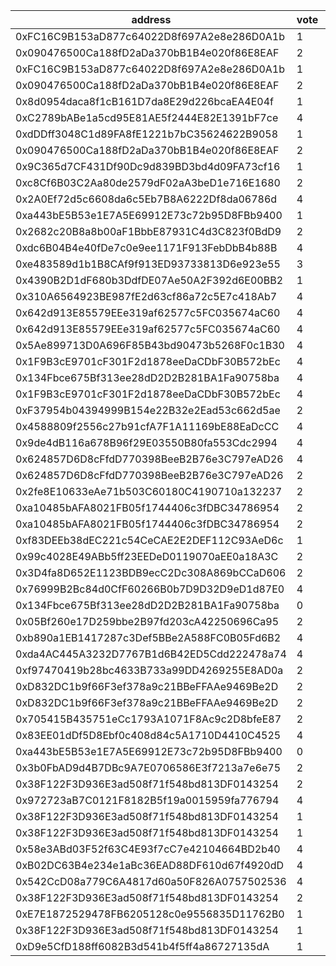 address|vote|timestamp|signature
---|---|---|---
0xFC16C9B153aD877c64022D8f697A2e8e286D0A1b|1|1601382299|0x89d15b9e8a5717544b9f19f0ab995fe6c96b54c9c0820bca338d8fe7c88cd9107b7d763661285ee0c830db63619ec855444a3275b161569dad58329705098c761c
0x090476500Ca188fD2aDa370bB1B4e020f86E8EAF|2|1601382381|0x6ac6416a8afbaae7d73bda6b091e1102daae20dccd2036ebc338d5dda1445d7e17cca33d868087bbdd4ddb567ecb379cb7aa6ec4ceaddd0041874b89bb344d8c1b
0xFC16C9B153aD877c64022D8f697A2e8e286D0A1b|1|1601382421|0xcdf367bf20fa8eac495000b494b39a52b2695990d10ce64517b8b82e920de2b25e4799af05a074030f3d794bcf0a3c4956e41174d229d89c272937001b7278391c
0x090476500Ca188fD2aDa370bB1B4e020f86E8EAF|2|1601382444|0xeb3feafef69b963662bf9f940a34809caa81615f9f90a27df0ca36887d93f3d871002e9da55f1954d1fe9c86a6da0480713e48841f689d4862490c0d08af90721b
0x8d0954daca8f1cB161D7da8E29d226bcaEA4E04f|1|1601382513|0xcc9e5bd3e5b82e527fdf1d7d454a91039f60570d4516ee7f1b9979a6dfe7d90356e10e72945cf50c29ac5efd6162a70c6dce2c740060831174dd08bed3eb4fb71c
0xC2789bABe1a5cd95E81AE5f2444E82E1391bF7ce|4|1601382530|0xe29ee4e1452443369a63d0d447e5f3d8fc4b3ae3ae9c53f7c109d10ff68b1a1405b85b1645a61b026547df3d50344b19ab7f74a0828b5568fc30de3910df36bc1b
0xdDDff3048C1d89FA8fE1221b7bC35624622B9058|1|1601382539|0xac2033c3038e4ad6adfaaf0d336bd70f8fec6692600d67334dc9d4961f31a70f7ccb812a2be4d9bebde7e662546d35f7b59400790eb057d5e28e6871b548a25c1b
0x090476500Ca188fD2aDa370bB1B4e020f86E8EAF|2|1601382709|0x9346662b1b2a4034f834df7e02e68af22c1a6fb9e05c756496e13662a905c60c7f19491f3686a3fc905d00c6f8616d9f4393a77f7e5225d258ccedda9bf421d81c
0x9C365d7CF431Df90Dc9d839BD3bd4d09FA73cf16|1|1601383512|0x63519b3e47aee2a603584ca028e3902e5c079f91ae158a7bb8d42d23d9c652b14ac7daf70e2a823837d1311bbeed6b0d49e37d0c5a474de2accdde78b4fc7cc51b
0xc8Cf6B03C2Aa80de2579dF02aA3beD1e716E1680|2|1601383726|0xc31a9c14f49379b42ba1cc14a129a0dcdacae0fe93b9a469a6bfedf6845662ee0b81d688d3ff30fc3a5ad2e37e0ebc72d85904bf72ce1b121ed54abf5ab5e8cd1c
0x2A0Ef72d5c6608da6c5Eb7B8A6222Df8da06786d|4|1601383815|0xa614e1f25263962f13d8b916bba30fa38279a7d38140983cf7b105d1b72e5c2774f66f7b81fb07e7fb393f9b83e6dcbddcc6fddbc0acb2298ee6df511a198edb1c
0xa443bE5B53e1E7A5E69912E73c72b95D8FBb9400|1|1601384122|0xa7a3bc802b0d19687bc901e5beba945c3c22d1c72ab48b1991c5ecfcce9962e21b8b4cd7cd5827afb6d9eaf79238924d347abe864e4b3846a8ad79afc2c5a2af1b
0x2682c20B8a8b00aF1BbbE87931C4d3C823f0BdD9|2|1601384170|0x0f9324c09ad6b5bdc6d9a7fc0b79fc4ae2b757b3de7a4846b9353597d381d1b42614f3bd2ec7ddb2e8ec9c4493230701f66fe61e5189ea48f6cce88104844ce71b
0xdc6B04B4e40fDe7c0e9ee1171F913FebDbB4b88B|4|1601384335|0x5a820337ff3cbe490ec70ac6ff722ae0a0a6d3fefc6db07e0cdc7677e1a88622478badaa98ae56184240a66e287e28bd31f17a86211255113c8f519b312bc56a1b
0xe483589d1b1B8CAf9f913ED93733813D6e923e55|3|1601384827|0xbcb577ae1ab2b10c98aa27e15c0aa6ad1802ac51c09345e0480aa07d50f2c72b7665f20c4a1ca2b8458b08ecf12f1699a5d9d0ab77c68fb9ade4a6d08d38c75a1c
0x4390B2D1dF680b3DdfDE07Ae50A2F392d6E00BB2|1|1601385017|0x9a5e29deaa4683862c78d3f37fa9eca7c8698f5beea572449fcf91a8fe04d0635039ce8e62a4cae106a3d304ba8d9f3bdc9f582af07a6c85fee5eb066432672d1b
0x310A6564923BE987fE2d63cf86a72c5E7c418Ab7|4|1601385741|0x85b5c5bac9c90b3f19225bc8eea65ecd2741491256356911817137b30e45d0297552bfa424cbb05e28e3ac32e81afaf74dd2b361c902e1b2fac6b5d4d326fcea1b
0x642d913E85579EEe319af62577c5FC035674aC60|4|1601386365|0x28ae72be2800556a213226c9f054419ecdf396de60df0f1648484d1e03af1af7708291ef89d71159ab8bb2a37f1b6ee503fec7b7d224bfab23e375daae59886c1c
0x642d913E85579EEe319af62577c5FC035674aC60|4|1601386613|0xd7d84ba6e819d26819b5d11ad344e79e9e17d44b383e0760340923c85e17c8b90e1cc54242545e720088e3b5f86160202707f5acf4842ba051d8a8777de1a5601c
0x5Ae899713D0A696F85B43bd90473b5268F0c1B30|4|1601387111|0x32af0552eb0fbec43cb39e52f06c844294d6d9c2b4dfbb846bbb430677bb1fe81b124c6568585a90c0016fdba9f2974fa85ec5d9c7fdbdbc89fa942756f00dfe1c
0x1F9B3cE9701cF301F2d1878eeDaCDbF30B572bEc|4|1601387541|0x0fe31aeb22f2c3a1c0ac6498fb9756a765a26006697967bfee6918cc6a2dadcc25cf9ecf0c929257e338b8c5846bd94cc8e2ebd5814b38951e56a004d3332de81c
0x134Fbce675Bf313ee28dD2D2B281BA1Fa90758ba|4|1601387731|0x2b49ee79feabe95f6e317953a74fc7b0602911970d1f4c8d8920e0b39089b0267c1b1ccebb7807dc9cbe295c452bdd7e276fb91f77aeee312c0558ba76ec19271b
0x1F9B3cE9701cF301F2d1878eeDaCDbF30B572bEc|4|1601387744|0xb3111cec3fb1c2ce23f7dde210bbfd068a65e5af4bdbda0cd2296efb120ad2b7010440abd074e92cfa04ed830f0c810f398e5d9f7daacffdd3d940359b6ef4161b
0xF37954b04394999B154e22B32e2Ead53c662d5ae|2|1601388002|0xce49d8a4dd06440cbdf090170b64be18c5e8abe29813f0e4dccd6f74dedb21243b0e18d94e12d4a076553bb7fd8c357cca0b5e551e2a207eddc0ea752898054f1c
0x4588809f2556c27b91cfA7F1A11169bE88EaDcCC|4|1601388180|0xbda3ffd5ad5b9a1304ee59c98a5c5d759bd5be4ab05c541003cdefe99547d2c86cb8dd9d820737d22aa8dc134d18452daba844fd7dd2956b0dd7ba40d88a4bce1c
0x9de4dB116a678B96f29E03550B80fa553Cdc2994|4|1601388513|0xb3f8797657c91e35e71c6b88ff70393c63d8246a28efa62c6aed139e5f02848573fb5d131bd868800df248475615f9aad42ae60f26f02dc1a60329bc2dbfa39d1b
0x624857D6D8cFfdD770398BeeB2B76e3C797eAD26|4|1601389797|0xde127520ef3ad05fc988207efc661616e977b6f21b16a62e7b60bbbe5306a174615a2ee5f960e46f296a5326227a3ccfbf222a4629025dd9e8e8a231615107a71b
0x624857D6D8cFfdD770398BeeB2B76e3C797eAD26|2|1601389872|0xcca3fd1a7d874a50f1362195f6029473b766887d1abf5506716f2ab8a1c418980a78fe39ac29a6a34a2b2b605296c1d67babf1182914b3e00a1c04049ea955671c
0x2fe8E10633eAe71b503C60180C4190710a132237|2|1601391482|0xfeefcb5b70bddd123212f73dbd3a74c00c5a6770a357c8ba6e77f0e57213c56051f635fc63524cd6f3722365dd00ba7382e428c8b55c829e4ae54a9ea1e5b5451b
0xa10485bAFA8021FB05f1744406c3fDBC34786954|2|1601392889|0x64567149db0f992664a38562d323cfcfd15af8f35d1e64c4cdbe52857fcd978163d6095954076e99263936ad2eb8486f3d6c2fdcc9ba2c7e6bf1d437d3b11af71b
0xa10485bAFA8021FB05f1744406c3fDBC34786954|2|1601392987|0x803a66008b09ff5642529ec8e21be94ca0cce417fc1582529ad29c64c158004b7285767572b228bd4e0b5e941ee21c0dba19160062ac20a31c7516c924d27d1e1c
0xf83DEEb38dEC221c54CeCAE2E2DEF112C93AeD6c|1|1601393528|0xb30b170ff630f2d01942f1156cfcc123dafa8ca183d1f56525544058b6889b3807e645109d83fa0ebbf25e51131b7203e5796b0b78c11a1864ee534488b26d761b
0x99c4028E49ABb5ff23EEDeD0119070aEE0a18A3C|2|1601393711|0xaad3a7f08b9518fd91554ff5a7b902a8b5e1534910c706eeaa2cf472cda6dd7474991eac67b65ccf05a4fa3d995d7b0889aad5c29d7e6d9a1255e27b7b1b8a341c
0x3D4fa8D652E1123BDB9ecC2Dc308A869bCCaD606|2|1601397345|0x24152d155be8cd1306964b3f0152f7d028d7bb7ea56234ebe239cf3db14bf6b47037d764f746ad880ba4f7f6e4761ad80e501def8e55799797fa39782e4783921c
0x76999B2Bc84d0CfF60266B0b7D9D32D9eD1d87E0|4|1601405799|0x926a3bb3c3e876e4d4d13b64d494fa25f5e460bfddb906300500858fac74bbad756aff71fb4c4674d2f41a4e151e8a34aaaa2c65196150eb547e3127b81372711c
0x134Fbce675Bf313ee28dD2D2B281BA1Fa90758ba|0|1601417986|0xde0cc6182262acef1b7c52aea593ff971fae59c3dd27b7513c6e7bcba4db695357466e4219a4d4cd44a0f16fe2f84f76c61b921b8e39f643ba2f26e196bc5a791c
0x05Bf260e17D259bbe2B97fd203cA42250696Ca95|2|1601421453|0xa38f23c61a3c198eb3760a43d88b2eb667fa2ff7699146b8f5c74dca0f1ee63721cadaba00ea0a03122cd842ebeafba8b34be09f164fa4c261aa6584047825491b
0xb890a1EB1417287c3Def5BBe2A588FC0B05Fd6B2|4|1601426731|0x286c92227235245ae675ede3c9da28451dc6c6d4a0a702b36ff824179e7a20df77e13ce79ac3e073d99a23a1acd424a945642b758bfe5213949ff47224f4738b1b
0xda4AC445A3232D7767B1d6B42ED5Cdd222478a74|4|1601428265|0xb1dd99600445f72bef474662cdd90d80c1deedd0babc8089dd6af5d4f0282e3d511165d3ceee722a82a9a10ceafa4130847eac9e20c844ba146db55634aa73ed1c
0xf97470419b28bc4633B733a99DD4269255E8AD0a|2|1601431147|0x3075940464c3eb23996f0445ac9ccfa0914e683e64802e667e3dfecde71edaf85c22a4475f7fa3f6c5a7bdcbb0fffbc7098407726de3d22e5e2ca59afea0905c1c
0xD832DC1b9f66F3ef378a9c21BBeFFAAe9469Be2D|2|1601431590|0x26bdb509db6fd2f20c6cc7439db3acbfe24e7620b89e496b105b810224c23450377101b89224b545622e6afe49a6d9ce7f6d5daa07dd70bc5c8aa8f223e4fa661c
0xD832DC1b9f66F3ef378a9c21BBeFFAAe9469Be2D|2|1601431664|0x74f62be78294ce52cc460b8baf545c54d6f022cbe02038820892a0d39a04a40f779bbba2f32f6190efe54178db7dd8c75240fd150e899b09c6aceecf248007541b
0x705415B435751eCc1793A1071F8Ac9c2D8bfeE87|2|1601432534|0x97187775cd87921c8a8db8f67cde902c15a9037fe819143030c88cff7ea44a46258e39adf2d2759475ee6ca7a37542b2644101c7c30263bef52159391cbb6bfb1b
0x83EE01dDf5D8Ebf0c408d84c5A1710D4410C4525|4|1601434101|0xa0043776de53091ddbafb0d0d291b3ea44d796c4a2cbbd405694f8dcbcf668c26ed8796f9cffb79f979131c9403835c81a26b2b74b04f36a9bc9bbe98e5a59e61b
0xa443bE5B53e1E7A5E69912E73c72b95D8FBb9400|0|1601435327|0xcd3a74b149ba1dfc6ea7ebf9d2a01a99de1b3092076b6a8788ec1769ffae1fa865751dc8dfe90791836999fde96c6a73d7e14f168410c469f1ea4a05814b4f601c
0x3b0FbAD9d4B7DBc9A7E0706586E3f7213a7e6e75|2|1601447672|0x406581345a3c1c199469aa46ca31d44955e98d78e1042520d7329101898d12b331bd36545745bfb0168e1c44e88ff24d9ab9dabc2bfa1b0a5895471f59dacd5b1c
0x38F122F3D936E3ad508f71f548bd813DF0143254|2|1601454158|0x89ed726d1d040b9a43ab7ec542d463217d8055f3019e398a436293ddcb14c1c874612c5705c36a3816550b2f3faafeb266e75e5a109a8b8e4b8c4d95071093f51b
0x972723aB7C0121F8182B5f19a0015959fa776794|4|1601455062|0x7e86d936b701ecb007d12635bd853dafb6a13db107eefaa4b4646b9212e8943f2091c4ca17e4b5b1fdefae6f4deb9c3a79c8d88777512e30a9b48ade6daac6d41b
0x38F122F3D936E3ad508f71f548bd813DF0143254|1|1601457362|0x349e769c048afee4e2747ee29644b00631fbcfcd62f64c9240d804c11fef7acf67794d18bf8bb4cf64363302a6ea6b3b7f786e46da4a797c10be7ed5035354e41b
0x38F122F3D936E3ad508f71f548bd813DF0143254|1|1601457483|0x16324334d0d52ae7a8816cd944f9186368461705cf9d592bb408141b6ff52e8a17a38a18d6b6b92bd35e08eb4d8e73a303a4b09681454b303617d4cb58567f9f1c
0x58e3ABd03F52f63C4E93f7cC7e42104664BD2b40|4|1601457982|0x5e43c763a317da5fee5ffca981fe0dd131eb538d98f0659a562685a2f37ad83d3c0fbc90ee6161ec08787d8c3b9b2ba2b2527ddf85035ab10392d9b5ba5925041c
0xB02DC63B4e234e1aBc36EAD88DF610d67f4920dD|4|1601458365|0xc489029323878cec04b862f12969f1ddaf3851fcd0b32163a42553a0ade073e023b6d9a84a7e5a549e4ce8c4a0c44b887ebdb946248387806ce0a0731eb2f2011c
0x542CcD08a779C6A4817d60a50F826A0757502536|4|1601458704|0xb5a16c2879bcdfc0c562383e208d4ed712a265cb64c31a1f63beca451cf63c2f16e27ca796548322a822d2e1755a45080caacd4a0d4ee222b0d67807314bd03b1b
0x38F122F3D936E3ad508f71f548bd813DF0143254|2|1601458884|0xfbc351c9608018cbf502887773b191de2687d32e57037507df4b56309917af7227b8bd535b11859721d5b22056bcd044dba66ecbc53c87d2bf1a93b530862d7f1b
0xE7E1872529478FB6205128c0e9556835D11762B0|1|1601460544|0x2429008e52b7e74d624bf5e7436b5c42a870e59b9468ff055018b443f21daa596fda847fde9f146205845272912b13da4e31c736e8c4dae88e8b6cb9b83bcba51b
0x38F122F3D936E3ad508f71f548bd813DF0143254|1|1601460763|0x3c3e4d7dfbadee04e29e290646a7479f9b64285429ef8f12c9edf2d568bef6a3324257c8a831a74f2d4121d15957e1cb6fa9d51ed6501679993d134cecb0aa7d1b
0xD9e5CfD188ff6082B3d541b4f5ff4a86727135dA|1|1601460824|0x75ec110f48cef6519903542118f0f54a6c5f1880be21a5137155eaafe12d6b0f2b544cdaa9bd7d779e1085f74947707388a2edd143c195c28aba003ad41748bb1c